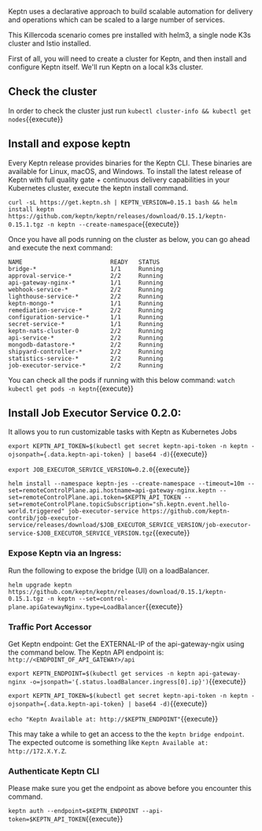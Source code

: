Keptn uses a declarative approach to build scalable automation for delivery and operations which can be scaled to a large number of services.

This Killercoda scenario comes pre installed with helm3, a single node K3s cluster and Istio installed. 

First of all, you will need to create a cluster for Keptn, and then install and configure Keptn itself.
We'll run Keptn on a local k3s cluster.
## Check the cluster

In order to check the cluster just run  `kubectl cluster-info &&
kubectl get nodes`{{execute}}

 ## Install and expose keptn

 Every Keptn release provides binaries for the Keptn CLI. These binaries are available for Linux, macOS, and Windows.
 To install the latest release of Keptn with full quality gate + continuous delivery capabilities in your Kubernetes cluster, execute the keptn install command.

`curl -sL https://get.keptn.sh | KEPTN_VERSION=0.15.1 bash &&
helm install keptn https://github.com/keptn/keptn/releases/download/0.15.1/keptn-0.15.1.tgz -n keptn --create-namespace`{{execute}}


Once you have all pods running on the cluster as below, you can go ahead and execute the next command:
```
NAME                         READY   STATUS
bridge-*                     1/1     Running
approval-service-*           2/2     Running
api-gateway-nginx-*          1/1     Running
webhook-service-*            2/2     Running
lighthouse-service-*         2/2     Running
keptn-mongo-*                1/1     Running
remediation-service-*        2/2     Running
configuration-service-*      1/1     Running
secret-service-*             1/1     Running
keptn-nats-cluster-0         2/2     Running
api-service-*                2/2     Running
mongodb-datastore-*          2/2     Running
shipyard-controller-*        2/2     Running
statistics-service-*         2/2     Running
job-executor-service-*       2/2     Running
```
You can check all the pods if running with this below command:
`watch kubectl get pods -n keptn`{{execute}}

## Install Job Executor Service 0.2.0:

It allows you to run customizable tasks with Keptn as Kubernetes Jobs

`export KEPTN_API_TOKEN=$(kubectl get secret keptn-api-token -n keptn -ojsonpath={.data.keptn-api-token} | base64 -d)`{{execute}}

`export JOB_EXECUTOR_SERVICE_VERSION=0.2.0`{{execute}}

`helm install --namespace keptn-jes --create-namespace --timeout=10m --set=remoteControlPlane.api.hostname=api-gateway-nginx.keptn --set=remoteControlPlane.api.token=$KEPTN_API_TOKEN --set=remoteControlPlane.topicSubscription="sh.keptn.event.hello-world.triggered" job-executor-service https://github.com/keptn-contrib/job-executor-service/releases/download/$JOB_EXECUTOR_SERVICE_VERSION/job-executor-service-$JOB_EXECUTOR_SERVICE_VERSION.tgz`{{execute}}

### Expose Keptn via an Ingress:

Run the following to expose the bridge (UI) on a loadBalancer.

`helm upgrade keptn https://github.com/keptn/keptn/releases/download/0.15.1/keptn-0.15.1.tgz -n keptn --set=control-plane.apiGatewayNginx.type=LoadBalancer`{{execute}}

### Traffic Port Accessor 

<!-- `kubectl port-forward --address 0.0.0.0 service/api-gateway-nginx 80:80 -n keptn`{{execute}} -->

Get Keptn endpoint: Get the EXTERNAL-IP of the api-gateway-ngix using the command below. The Keptn API endpoint is: `http://<ENDPOINT_OF_API_GATEWAY>/api`

`export KEPTN_ENDPOINT=$(kubectl get services -n keptn api-gateway-nginx -o=jsonpath='{.status.loadBalancer.ingress[0].ip}')`{{execute}}

`export KEPTN_API_TOKEN=$(kubectl get secret keptn-api-token -n keptn -ojsonpath={.data.keptn-api-token} | base64 -d)`{{execute}}

`echo "Keptn Available at: http://$KEPTN_ENDPOINT"`{{execute}}

This may take a while to get an access to the the `keptn bridge endpoint`. The expected outcome is something like `Keptn Available at: http://172.X.Y.Z`.

### Authenticate Keptn CLI

Please make sure you get the endpoint as above before you encounter this command.

`keptn auth --endpoint=$KEPTN_ENDPOINT --api-token=$KEPTN_API_TOKEN`{{execute}}
